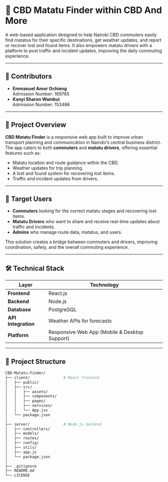 # 🚐 CBD Matatu Finder within CBD And More

A web-based application designed to help Nairobi CBD commuters easily find matatus for their specific destinations, get  weather updates, and report or recover lost and found items. It also empowers matatu drivers with a platform to post traffic and incident updates, improving the daily commuting experience.

---

## 👥 Contributors

- **Emmanuel Amor Ochieng**  
  Admission Number: 169765  
- **Kanyi Sharon Wambui**  
  Admission Number: 153486  

---

## 🧭 Project Overview

**CBD Matatu Finder** is a responsive web app built to improve urban transport planning and communication in Nairobi's central business district. The app caters to both **commuters** and **matatu drivers**, offering essential features such as:

- Matatu location and route guidance within the CBD.
- Weather updates for trip planning.
- A lost and found system for recovering lost items.
- Traffic and incident updates from drivers.

---

## 🎯 Target Users

- **Commuters** looking for the correct matatu stages and recovering lost items.
- **Matatu Drivers** who want to share and receive real-time updates about traffic and incidents.
- **Admins** who manage route data, matatus, and users.

This solution creates a bridge between commuters and drivers, improving coordination, safety, and the overall commuting experience.

---

## 🛠️ Technical Stack

| Layer | Technology |
|-------|-------------|
| **Frontend** | React.js |
| **Backend** | Node.js |
| **Database** | PostgreSQL |
| **API Integration** | Weather APIs for forecasts |
| **Platform** | Responsive Web App (Mobile & Desktop Support) |

---

## 📁 Project Structure

```bash
CBD-Matatu-Finder/
├── client/               # React frontend
│   ├── public/
│   ├── src/
│   │   ├── assets/
│   │   ├── components/
│   │   ├── pages/
│   │   ├── services/    
│   │   └── App.jsx
│   └── package.json
│
├── server/               # Node.js backend
│   ├── controllers/
│   ├── models/
│   ├── routes/
│   ├── config/           
│   ├── utils/
│   ├── app.js
│   └── package.json
│
├── .gitignore
├── README.md
└── LICENSE
